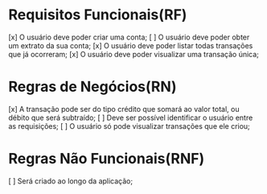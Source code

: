 # Requisitos Funcionais(RF)
[x] O usuário deve poder criar uma conta;
[ ] O usuário deve poder obter um extrato da sua conta;
[x] O usuário deve poder listar todas transações que já ocorreram;
[x] O usuário deve poder visualizar uma transação única;

# Regras de Negócios(RN)
[x] A transação pode ser do tipo crédito que somará ao valor total, ou débito que será subtraído;
[ ] Deve ser possível identificar o usuário entre as requisições;
[ ] O usuário só pode visualizar transações que ele criou;

# Regras Não Funcionais(RNF)
[ ] Será criado ao longo da aplicação;

